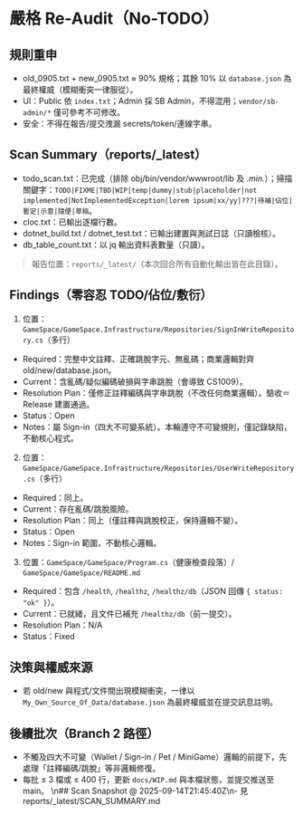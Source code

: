# 嚴格 Re-Audit（No-TODO）

## 規則重申
- old_0905.txt + new_0905.txt ≈ 90% 規格；其餘 10% 以 `database.json` 為最終權威（模糊衝突一律服從）。
- UI：Public 依 `index.txt`；Admin 採 SB Admin，不得混用；`vendor/sb-admin/*` 僅可參考不可修改。
- 安全：不得在報告/提交洩漏 secrets/token/連線字串。

## Scan Summary（reports/_latest）
- todo_scan.txt：已完成（排除 obj/bin/vendor/wwwroot/lib 及 *.min.*）；掃描關鍵字：`TODO|FIXME|TBD|WIP|temp|dummy|stub|placeholder|not implemented|NotImplementedException|lorem ipsum|xx/yy|???|待補|佔位|暫定|示意|隨便|草稿`。
- cloc.txt：已輸出逐檔行數。
- dotnet_build.txt / dotnet_test.txt：已輸出建置與測試日誌（只讀檢核）。
- db_table_count.txt：以 jq 輸出資料表數量（只讀）。

> 報告位置：`reports/_latest/`（本次回合所有自動化輸出皆在此目錄）。

## Findings（零容忍 TODO/佔位/敷衍）

1) 位置：`GameSpace/GameSpace.Infrastructure/Repositories/SignInWriteRepository.cs`（多行）
- Required：完整中文註釋、正確跳脫字元、無亂碼；商業邏輯對齊 old/new/database.json。
- Current：含亂碼/疑似編碼破損與字串跳脫（會導致 CS1009）。
- Resolution Plan：僅修正註釋編碼與字串跳脫（不改任何商業邏輯）。驗收＝Release 建置通過。
- Status：Open
- Notes：屬 Sign-in（四大不可變系統）。本輪遵守不可變規則，僅記錄缺陷，不動核心程式。

2) 位置：`GameSpace/GameSpace.Infrastructure/Repositories/UserWriteRepository.cs`（多行）
- Required：同上。
- Current：存在亂碼/跳脫風險。
- Resolution Plan：同上（僅註釋與跳脫校正，保持邏輯不變）。
- Status：Open
- Notes：Sign-in 範圍，不動核心邏輯。

3) 位置：`GameSpace/GameSpace/Program.cs`（健康檢查段落）/ `GameSpace/GameSpace/README.md`
- Required：包含 `/health`, `/healthz`, `/healthz/db`（JSON 回傳 `{ status: "ok" }`）。
- Current：已就緒，且文件已補充 `/healthz/db`（前一提交）。
- Resolution Plan：N/A
- Status：Fixed

## 決策與權威來源
- 若 old/new 與程式/文件間出現模糊衝突，一律以 `My_Own_Source_Of_Data/database.json` 為最終權威並在提交訊息註明。

## 後續批次（Branch 2 路徑）
- 不觸及四大不可變（Wallet / Sign-in / Pet / MiniGame）邏輯的前提下，先處理「註釋編碼/跳脫」等非邏輯修復。
- 每批 ≤ 3 檔或 ≤ 400 行，更新 `docs/WIP.md` 與本檔狀態，並提交推送至 main。
\n## Scan Snapshot @ 2025-09-14T21:45:40Z\n- 見 reports/_latest/SCAN_SUMMARY.md
